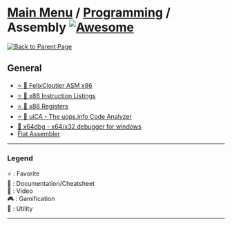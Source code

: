 # [Main Menu](../../README.md) / [Programming](../README.md) / Assembly [![Awesome](https://awesome.re/badge-flat.svg)](https://awesome.re)

[![Back to Parent Page](https://img.shields.io/badge/-Back_to_Parent_Page-blue?style=for-the-badge)](../README.md)

## General
- [:star: :book: FelixCloutier ASM x86](https://www.felixcloutier.com/x86/)
- [:star: :book: x86 Instruction Listings](https://en.wikipedia.org/wiki/X86_instruction_listings)
- [:star: :book: x86 Registers](https://fr.wikibooks.org/wiki/Programmation_Assembleur/x86/Registres)
- [:star: :wrench: uiCA - The uops.info Code Analyzer](https://uica.uops.info)
- [:wrench: x64dbg - x64/x32 debugger for windows](https://x64dbg.com)
- [Flat Assembler](https://flatassembler.net)

---

### Legend
:star: : Favorite\
:book: : Documentation/Cheatsheet\
:movie_camera: : Video\
:video_game: : Gamification\
:wrench: : Utility

---
